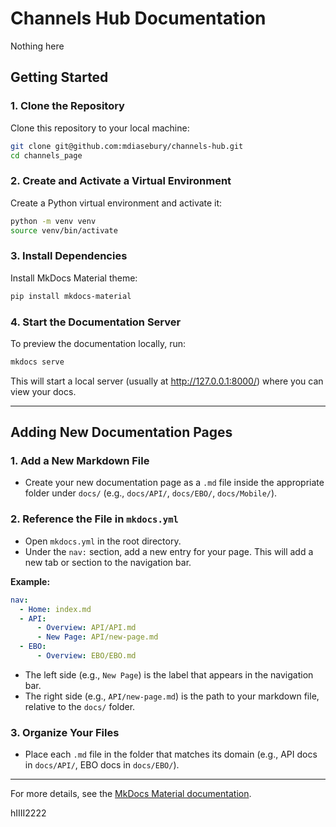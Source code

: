 # Channels Hub Documentation


Nothing here 
## Getting Started

### 1. Clone the Repository
Clone this repository to your local machine:
```bash
git clone git@github.com:mdiasebury/channels-hub.git
cd channels_page
```

### 2. Create and Activate a Virtual Environment
Create a Python virtual environment and activate it:
```bash
python -m venv venv
source venv/bin/activate
```

### 3. Install Dependencies
Install MkDocs Material theme:
```bash
pip install mkdocs-material
```

### 4. Start the Documentation Server
To preview the documentation locally, run:
```bash
mkdocs serve
```
This will start a local server (usually at http://127.0.0.1:8000/) where you can view your docs.

---

## Adding New Documentation Pages

### 1. Add a New Markdown File
- Create your new documentation page as a `.md` file inside the appropriate folder under `docs/` (e.g., `docs/API/`, `docs/EBO/`, `docs/Mobile/`).

### 2. Reference the File in `mkdocs.yml`
- Open `mkdocs.yml` in the root directory.
- Under the `nav:` section, add a new entry for your page. This will add a new tab or section to the navigation bar.

**Example:**
```yaml
nav:
  - Home: index.md
  - API:
      - Overview: API/API.md
      - New Page: API/new-page.md
  - EBO:
      - Overview: EBO/EBO.md
```

- The left side (e.g., `New Page`) is the label that appears in the navigation bar.
- The right side (e.g., `API/new-page.md`) is the path to your markdown file, relative to the `docs/` folder.

### 3. Organize Your Files
- Place each `.md` file in the folder that matches its domain (e.g., API docs in `docs/API/`, EBO docs in `docs/EBO/`).

---

For more details, see the [MkDocs Material documentation](https://squidfunk.github.io/mkdocs-material/).

hIIII2222